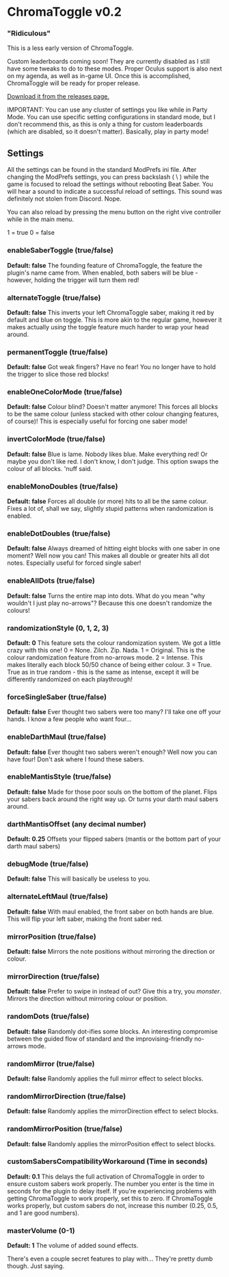 # ChromaToggle v0.2
### "Ridiculous"

This is a less early version of ChromaToggle.

Custom leaderboards coming soon!  They are currently disabled as I still have some tweaks to do to these modes.
Proper Oculus support is also next on my agenda, as well as in-game UI.  Once this is accomplished, ChromaToggle will be ready for proper release.

[Download it from the releases page.](https://github.com/BinaryElement/ChromaToggle/releases)

IMPORTANT: You can use any cluster of settings you like while in Party Mode.  You can use specific setting configurations in standard mode, but I don't recommend this, as this is only a thing for custom leaderboards (which are disabled, so it doesn't matter).  Basically, play in party mode!

## Settings

All the settings can be found in the standard ModPrefs ini file.  After changing the ModPrefs settings, you can press backslash ( \\ ) while the game is focused to reload the settings without rebooting Beat Saber.  You will hear a sound to indicate a successful reload of settings.  This sound was definitely not stolen from Discord.  Nope.

You can also reload by pressing the menu button on the right vive controller while in the main menu.

1 = true
0 = false

### enableSaberToggle (true/false)
**Default: false**
The founding feature of ChromaToggle, the feature the plugin's name came from.  When enabled, both sabers will be blue - however, holding the trigger will turn them red!

### alternateToggle (true/false)
**Default: false**
This inverts your left ChromaToggle saber, making it red by default and blue on toggle.  This is more akin to the regular game, however it makes actually *using* the toggle feature much harder to wrap your head around.

### permanentToggle (true/false)
**Default: false**
Got weak fingers?  Have no fear!  You no longer have to hold the trigger to slice those red blocks!

### enableOneColorMode (true/false)
**Default: false**
Colour blind?  Doesn't matter anymore!  This forces all blocks to be the same colour (unless stacked with other colour changing features, of course)!  This is especially useful for forcing one saber mode!

### invertColorMode (true/false)
**Default: false**
Blue is lame.  Nobody likes blue.  Make everything red!  Or maybe you don't like red.  I don't know, I don't judge.  This option swaps the colour of all blocks.  'nuff said.

### enableMonoDoubles (true/false)
**Default: false**
Forces all double (or more) hits to all be the same colour.  Fixes a lot of, shall we say, slightly stupid patterns when randomization is enabled.

### enableDotDoubles (true/false)
**Default: false**
Always dreamed of hitting eight blocks with one saber in one moment?  Well now you can!  This makes all double or greater hits all dot notes.  Especially useful for forced single saber!

### enableAllDots (true/false)
**Default: false**
Turns the entire map into dots.  What do you mean "why wouldn't I just play no-arrows"?  Because this one doesn't randomize the colours!

### randomizationStyle (0, 1, 2, 3)
**Default: 0**
This feature sets the colour randomization system.  We got a little crazy with this one!
0 = None.  Zilch.  Zip.  Nada.
1 = Original.  This is the colour randomization feature from no-arrows mode.
2 = Intense.  This makes literally each block 50/50 chance of being either colour.
3 = True.  True as in true random - this is the same as intense, except it will be differently randomized on each playthrough!

### forceSingleSaber (true/false)
**Default: false**
Ever thought two sabers were too many?  I'll take one off your hands.  I know a few people who want four...

### enableDarthMaul (true/false)
**Default: false**
Ever thought two sabers weren't enough?  Well now you can have four!  Don't ask where I found these sabers.

### enableMantisStyle (true/false)
**Default: false**
Made for those poor souls on the bottom of the planet.  Flips your sabers back around the right way up.  Or turns your darth maul sabers around.

### darthMantisOffset (any decimal number)
**Default: 0.25**
Offsets your flipped sabers (mantis or the bottom part of your darth maul sabers)

### debugMode (true/false)
**Default: false**
This will basically be useless to you.

### alternateLeftMaul (true/false)
**Default: false**
With maul enabled, the front saber on both hands are blue.  This will flip your left saber, making the front saber red.

### mirrorPosition (true/false)
**Default: false**
Mirrors the note positions without mirroring the direction or colour.

### mirrorDirection (true/false)
**Default: false**
Prefer to swipe in instead of out?  Give this a try, you *monster*.
Mirrors the direction without mirroring colour or position.

### randomDots (true/false)
**Default: false**
Randomly dot-ifies some blocks.  An interesting compromise between the guided flow of standard and the improvising-friendly no-arrows mode.

### randomMirror (true/false)
**Default: false**
Randomly applies the full mirror effect to select blocks.

### randomMirrorDirection (true/false)
**Default: false**
Randomly applies the mirrorDirection effect to select blocks.

### randomMirrorPosition (true/false)
**Default: false**
Randomly applies the mirrorPosition effect to select blocks.

### customSabersCompatibilityWorkaround (Time in seconds)
**Default: 0.1**
This delays the full activation of ChromaToggle in order to ensure custom sabers work properly.  The number you enter is the time in seconds for the plugin to delay itself.  If you're experiencing problems with getting ChromaToggle to work properly, set this to zero.  If ChromaToggle works properly, but custom sabers do not, increase this number (0.25, 0.5, and 1 are good numbers).

### masterVolume (0-1)
**Default: 1**
The volume of added sound effects.

There's even a couple secret features to play with...  They're pretty dumb though.  Just saying.
